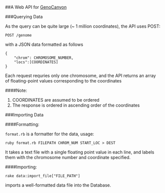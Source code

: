 ##A Web API for [GenoCanyon](http://genocanyon.med.yale.edu:7772/)

###Querying Data

As the query can be quite large (~ 1 million coordinates), the API uses POST:

```
POST /genome
```
with a JSON data formatted as follows
```
{
    "chrom": CHROMOSOME_NUMBER,
    "locs":[COORDINATES]
}
```
Each request requries only one chromosome, and the API returns an array of floating-point values corresponding to the coordinates

####Note:

1. COORDINATES are assumed to be ordered
2. The response is ordered in ascending order of the coordinates

###Importing Data

####Formatting:

`format.rb` is a formatter for the data, usage:

```
ruby format.rb FILEPATH CHROM_NUM START_LOC > DEST
```

It takes a text file with a single floating point value in each line, and labels them with the chromosome number and coordinate specified.

####Importing:

```
rake data:import_file["FILE_PATH"]
```
imports a well-formatted data file into the Database.




